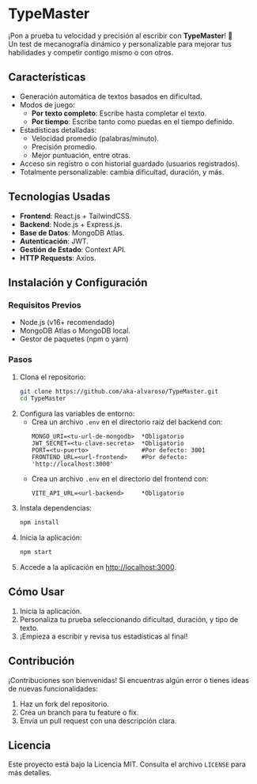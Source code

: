 # **TypeMaster**

¡Pon a prueba tu velocidad y precisión al escribir con **TypeMaster**! 🚀  
Un test de mecanografía dinámico y personalizable para mejorar tus habilidades y competir contigo mismo o con otros.

## **Características**
- Generación automática de textos basados en dificultad.
- Modos de juego:
  - **Por texto completo**: Escribe hasta completar el texto.
  - **Por tiempo**: Escribe tanto como puedas en el tiempo definido.
- Estadísticas detalladas:
  - Velocidad promedio (palabras/minuto).
  - Precisión promedio.
  - Mejor puntuación, entre otras.
- Acceso sin registro o con historial guardado (usuarios registrados).
- Totalmente personalizable: cambia dificultad, duración, y más.

## **Tecnologías Usadas**
- **Frontend**: React.js + TailwindCSS.
- **Backend**: Node.js + Express.js.
- **Base de Datos**: MongoDB Atlas.
- **Autenticación**: JWT.
- **Gestión de Estado**: Context API.
- **HTTP Requests**: Axios.

## **Instalación y Configuración**
### **Requisitos Previos**
- Node.js (v16+ recomendado)
- MongoDB Atlas o MongoDB local.
- Gestor de paquetes (npm o yarn)

### **Pasos**
1. Clona el repositorio:
   ```bash
   git clone https://github.com/aka-alvaroso/TypeMaster.git
   cd TypeMaster
   ```
2. Configura las variables de entorno:
   - Crea un archivo `.env` en el directorio raíz del backend con:
     ```env
     MONGO_URI=<tu-url-de-mongodb>  *Obligatorio
     JWT_SECRET=<tu-clave-secreta>  *Obligatorio
     PORT=<tu-puerto>               #Por defecto: 3001
     FRONTEND_URL=<url-frontend>    #Por defecto: 'http://localhost:3000'
     ```
   - Crea un archivo `.env` en el directorio del frontend con:
     ```env
     VITE_API_URL=<url-backend>     *Obligatorio
     ```
3. Instala dependencias:
   ```bash
   npm install
   ```
4. Inicia la aplicación:
   ```bash
   npm start
   ```
5. Accede a la aplicación en [http://localhost:3000](http://localhost:3000).

## **Cómo Usar**
1. Inicia la aplicación.
2. Personaliza tu prueba seleccionando dificultad, duración, y tipo de texto.
3. ¡Empieza a escribir y revisa tus estadísticas al final!

## **Contribución**
¡Contribuciones son bienvenidas! Si encuentras algún error o tienes ideas de nuevas funcionalidades:
1. Haz un fork del repositorio.
2. Crea un branch para tu feature o fix.
3. Envía un pull request con una descripción clara.

## **Licencia**
Este proyecto está bajo la Licencia MIT. Consulta el archivo `LICENSE` para más detalles.
